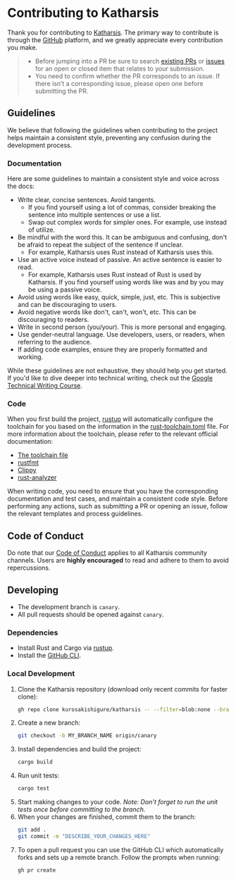 # Contributing to Katharsis

Thank you for contributing to [Katharsis](https://github.com/kurosakishigure/katharsis). The primary way to contribute is through the [GitHub](https://github.com) platform, and we greatly appreciate every contribution you make.

> - Before jumping into a PR be sure to search [existing PRs](https://github.com/kurosakishigure/katharsis/pulls) or [issues](https://github.com/kurosakishigure/katharsis/issues) for an open or closed item that relates to your submission.
> - You need to confirm whether the PR corresponds to an issue. If there isn’t a corresponding issue, please open one before submitting the PR.

## Guidelines

We believe that following the guidelines when contributing to the project helps maintain a consistent style, preventing any confusion during the development process.

### Documentation

Here are some guidelines to maintain a consistent style and voice across the docs:

- Write clear, concise sentences. Avoid tangents.
    - If you find yourself using a lot of commas, consider breaking the sentence into multiple sentences or use a list.
    - Swap out complex words for simpler ones. For example, use instead of utilize.
- Be mindful with the word this. It can be ambiguous and confusing, don't be afraid to repeat the subject of the sentence if unclear.
    - For example, Katharsis uses Rust instead of Katharsis uses this.
- Use an active voice instead of passive. An active sentence is easier to read.
    - For example, Katharsis uses Rust instead of Rust is used by Katharsis. If you find yourself using words like was and by you may be using a passive voice.
- Avoid using words like easy, quick, simple, just, etc. This is subjective and can be discouraging to users.
- Avoid negative words like don't, can't, won't, etc. This can be discouraging to readers.
- Write in second person (you/your). This is more personal and engaging.
- Use gender-neutral language. Use developers, users, or readers, when referring to the audience.
- If adding code examples, ensure they are properly formatted and working.

While these guidelines are not exhaustive, they should help you get started. If you'd like to dive deeper into technical writing, check out the [Google Technical Writing Course](https://developers.google.com/tech-writing/overview).

### Code

When you first build the project, [rustup](https://github.com/rust-lang/rustup) will automatically configure the toolchain for you based on the information in the [rust-toolchain.toml](rust-toolchain.toml) file. For more information about the toolchain, please refer to the relevant official documentation:

- [The toolchain file](https://rust-lang.github.io/rustup/overrides.html#the-toolchain-file)
- [rustfmt](https://rust-lang.github.io/rustfmt)
- [Clippy](https://doc.rust-lang.org/clippy)
- [rust-analyzer](https://rust-analyzer.github.io)

When writing code, you need to ensure that you have the corresponding documentation and test cases, and maintain a consistent code style. Before performing any actions, such as submitting a PR or opening an issue, follow the relevant templates and process guidelines.

## Code of Conduct

Do note that our [Code of Conduct](CODE_OF_CONDUCT.md) applies to all Katharsis community channels. Users are **highly encouraged** to read and adhere to them to avoid repercussions.

## Developing

- The development branch is `canary`.
- All pull requests should be opened against `canary`.

### Dependencies

- Install Rust and Cargo via [rustup](https://rustup.rs).
- Install the [GitHub CLI](https://github.com/cli/cli#installation).

### Local Development

1. Clone the Katharsis repository (download only recent commits for faster clone):
   ```bash
   gh repo clone kurosakishigure/katharsis -- --filter=blob:none --branch canary --single-branch
   ```
2. Create a new branch:
   ```bash
   git checkout -b MY_BRANCH_NAME origin/canary
   ```
3. Install dependencies and build the project:
   ```bash
   cargo build
   ```
4. Run unit tests:
   ```bash
   cargo test
   ```
5. Start making changes to your code.
   _Note: Don’t forget to run the unit tests once before committing to the branch._
6. When your changes are finished, commit them to the branch:
   ```bash
   git add .
   git commit -m "DESCRIBE_YOUR_CHANGES_HERE"
   ```
7. To open a pull request you can use the GitHub CLI which automatically forks and sets up a remote branch. Follow the prompts when running:
   ```bash
   gh pr create
   ```
